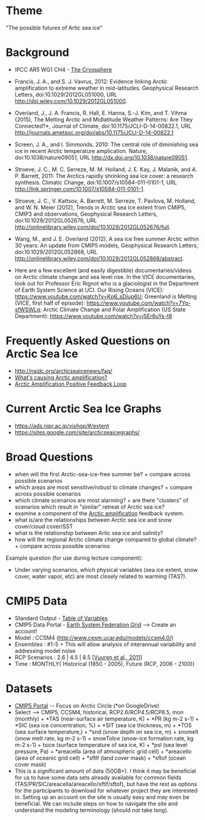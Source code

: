Theme
======
"The possible futures of Artic sea ice"

Background
=======
+ IPCC AR5 WG1 CH4 - [The Cryosphere](http://www.ipcc.ch/pdf/assessment-report/ar5/wg1/WG1AR5_Chapter04_FINAL.pdf)
+ Francis, J. A., and S. J. Vavrus, 2012: Evidence linking Arctic amplification to extreme
weather in mid-latitudes. Geophysical Research Letters, doi:10.1029/2012GL051000, URL http://doi.wiley.com/10.1029/2012GL051000.
+ Overland, J., J. A. Francis, R. Hall, E. Hanna, S.-J. Kim, and T. Vihma (2015), The Melting Arctic and Midlatitude Weather Patterns: Are They Connected?*, Journal of Climate, doi:10.1175/JCLI-D-14-00822.1, URL http://journals.ametsoc.org/doi/abs/10.1175/JCLI-D-14-00822.1
+ Screen, J. A., and I. Simmonds, 2010: The central role of diminishing sea ice in recent Arctic
temperature amplication. Nature, doi:10.1038/nature09051, URL
http://dx.doi.org/10.1038/nature09051.
+ Stroeve, J. C., M. C. Serreze, M. M. Holland, J. E. Kay, J. Malanik, and A. P. Barrett,
2011: The Arctics rapidly shrinking sea ice cover: a research synthesis. Climatic Change, doi:10.1007/s10584-011-0101-1, URL http://link.springer.com/10.1007/s10584-011-0101-1.
+ Stroeve, J. C., V. Kattsov, A. Barrett, M. Serreze, T. Pavlova, M. Holland, and W. N. Meier (2012), Trends in Arctic sea ice extent from CMIP5, CMIP3 and observations, Geophysical Research Letters, doi:10.1029/2012GL052676, URL http://onlinelibrary.wiley.com/doi/10.1029/2012GL052676/full.
+ Wang, M., and J. E. Overland (2012), A sea ice free summer Arctic within 30 years: An update from CMIP5 models, Geophysical Research Letters, doi:10.1029/2012GL052868, URL http://onlinelibrary.wiley.com/doi/10.1029/2012GL052868/abstract.

+ Here are a few excellent (and easily digestible) documentaries/videos on Arctic climate change and sea level rise. In the VICE documentaries, look out for Professor Eric Rignot who is a glaciologist in the Department of Earth System Science at UCI. Our Rising Oceans (VICE): https://www.youtube.com/watch?v=Kp6_sDiup6U; Greenland is Melting (VICE, first half of episode): https://www.youtube.com/watch?v=7Yq-sfWSWLg; Arctic Climate Change and Polar Amplification (US State Department):  https://www.youtube.com/watch?v=jSEr6uYs-t8

Frequently Asked Questions on Arctic Sea Ice
=======
+ http://nsidc.org/arcticseaicenews/faq/
+ [What's causing Arctic amplification?](https://www.skepticalscience.com/Melting-ice-isnt-warming-Arctic.htm)
+ [Arctic Amplification Positive Feedback Loop](http://www.grida.no/graphicslib/detail/climate-feedbacks-the-connectivity-of-the-positive-icesnow-albedo-feedback-terrestrial-snow-and-vegetation-feedbacks-and-the-negative-cloudradiat_5eb0)

Current Arctic Sea Ice Graphs
=======
+ https://ads.nipr.ac.jp/vishop/#/extent
+ https://sites.google.com/site/arcticseaicegraphs/

Broad Questions
=======
+ when will the first Arctic-sea-ice-free summer be?
      + compare across possible scenarios
+ which areas are most sensitive/robust to climate changes?
      + compare across possible scenarios
+ which climate scenarios are most alarming?
      + are there "clusters" of scenarios which result in "similar" retreat of Arctic sea ice?
+ examine a component of the [Arctic amplification](https://en.wikipedia.org/wiki/Polar_amplification) feedback system.
+ what is/are the relationships between Arctic sea ice and snow cover/cloud cover/SST
+ what is the relationship between Artic sea ice and salinity?
+ how will the regional Arctic climate change compared to global climate?
      + compare across possible scenarios

Example question (for use during lecture component):
+ Under varying scenarios, which physical variables (sea ice extent, snow cover, water vapor, etc) are most closely related to warming (TAS?).
   
CMIP5 Data
=======
+ Standard Output - [Table of Variables](http://cmip-pcmdi.llnl.gov/cmip5/docs/standard_output.pdf) 
+ CMIP5 Data Portal - [Earth System Federation Grid](https://pcmdi.llnl.gov/projects/esgf-llnl/) --> Create an account!
+ Model : CCSM4 (http://www.cesm.ucar.edu/models/ccsm4.0/)
+ Ensembles : #1-5
      + This will allow analysis of interannual variability and addressing model noise
+ RCP Scenarios : 2.6 | 4.5 | 8.5 [[Vuuren et al., 2011]](http://link.springer.com/article/10.1007/s10584-011-0148-z%20/fulltext.html)
+ Time : MONTHLY{ Historical (1850 - 2005), Future (RCP, 2006 - 2100)}

Datasets
=======
+ [CMIP5 Portal](https://pcmdi.llnl.gov/search/cmip5/) -- Focus on Arctic Circle (*on GoogleDrive)
+ Select --> CMIP5, CCSM4, historical, RCP2.6/RCP4.5/RCP8.5, mon (monthly)
      + *TAS (near-surface air temperature, K)
      + *PR (kg m-2 s-1)
      + *SIC (sea ice concentration, %)
      + *SIT (sea ice thickness, m)
      + *TOS (sea surface temperature,)
      + *snd (snow depth on sea ice, m)
      + snomelt (snow melt rate, kg m-2 s-1)
      + snowToIce (snow-ice formation rate, kg m-2 s-1)
      + tsice (surface temperature of sea ice, K)
      + *psl (sea level pressure, Pa)
      + *areacella (area of atmospheric grid cell) 
      + *areacello (area of oceanic grid cell)
      + *sftlf (land cover mask)
      + *sftof (ocean cover mask)
+ This is a significant amount of data (50GB+). I think it may be beneficial for us to have some data sets already available for common fields (TAS/PR/SIC/areacella/areacello/sftlf/sftof), but have the rest as options for the participants to download for whatever project they are interested in. Setting up an account on the site is usually easy and may even be beneficial. We can include steps on how to navigate the site and understand the modeling terminology (should not take long).
